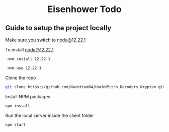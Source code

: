 <!-- PROJECT LOGO -->
<h1 align="center"> Eisenhower Todo </h1>


## Guide to setup the project locally

Make sure you switch to node@12.22.1

To install node@12.22.1
   ```sh
    nvm install 12.22.1

    nvm use 12.22.1
   ```
Clone the repo
   ```sh
   git clone https://github.com/Narottam04/HackNPitch_Decoders_Krypton.git
   ```
Install NPM packages
   ```sh
   npm install
   ```
Run the local server inside the client folder
   ```sh
   npm start
   ```
   



